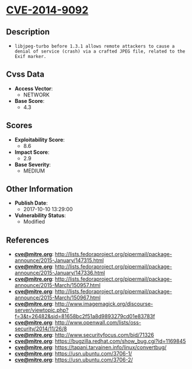 
# [CVE-2014-9092](http://lists.fedoraproject.org/pipermail/package-announce/2015-January/147315.html)

## Description

- `libjpeg-turbo before 1.3.1 allows remote attackers to cause a denial of service (crash) via a crafted JPEG file, related to the Exif marker.`

## Cvss Data

- **Access Vector**:
  - NETWORK
- **Base Score**:
  - 4.3

## Scores

- **Exploitability Score**:
  - 8.6
- **Impact Score**:
  - 2.9
- **Base Severity**:
  - MEDIUM

## Other Information

- **Publish Date**:
  - 2017-10-10 13:29:00
- **Vulnerability Status**:
  - Modified

## References

- **cve@mitre.org**: http://lists.fedoraproject.org/pipermail/package-announce/2015-January/147315.html
- **cve@mitre.org**: http://lists.fedoraproject.org/pipermail/package-announce/2015-January/147336.html
- **cve@mitre.org**: http://lists.fedoraproject.org/pipermail/package-announce/2015-March/150957.html
- **cve@mitre.org**: http://lists.fedoraproject.org/pipermail/package-announce/2015-March/150967.html
- **cve@mitre.org**: http://www.imagemagick.org/discourse-server/viewtopic.php?f=3&t=26482&sid=81658bc2f51a8d9893279cd01e83783f
- **cve@mitre.org**: http://www.openwall.com/lists/oss-security/2014/11/26/8
- **cve@mitre.org**: http://www.securityfocus.com/bid/71326
- **cve@mitre.org**: https://bugzilla.redhat.com/show_bug.cgi?id=1169845
- **cve@mitre.org**: https://tapani.tarvainen.info/linux/convertbug/
- **cve@mitre.org**: https://usn.ubuntu.com/3706-1/
- **cve@mitre.org**: https://usn.ubuntu.com/3706-2/
